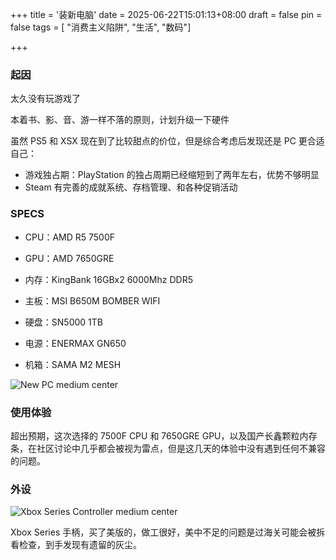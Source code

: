 +++
title = '装新电脑'
date = 2025-06-22T15:01:13+08:00
draft = false
pin = false
tags = [ "消费主义陷阱", "生活", "数码"]

+++

### 起因

太久没有玩游戏了

本着书、影、音、游一样不落的原则，计划升级一下硬件

虽然 PS5 和 XSX 现在到了比较甜点的价位，但是综合考虑后发现还是 PC 更合适自己：

- 游戏独占期：PlayStation 的独占周期已经缩短到了两年左右，优势不够明显
- Steam 有完善的成就系统、存档管理、和各种促销活动

### SPECS

- CPU：AMD R5 7500F 

- GPU：AMD 7650GRE
- 内存：KingBank 16GBx2 6000Mhz DDR5
- 主板：MSI B650M BOMBER WIFI
- 硬盘：SN5000 1TB
- 电源：ENERMAX GN650
- 机箱：SAMA M2 MESH

![New PC medium center](https://static.looechao.com/2025/newpc.jpg)

### 使用体验

超出预期，这次选择的 7500F CPU 和 7650GRE GPU，以及国产长鑫颗粒内存条，在社区讨论中几乎都会被视为雷点，但是这几天的体验中没有遇到任何不兼容的问题。

### 外设

![Xbox Series Controller medium center](https://static.looechao.com/2025/xboxcontroller.jpg)

Xbox Series 手柄，买了美版的，做工很好，美中不足的问题是过海关可能会被拆看检查，到手发现有遗留的灰尘。